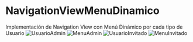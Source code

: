 # NavigationViewMenuDinamico
Implementación de Navigation View con Menú Dinámico por cada tipo de Usuario
![UsuarioAdmin](https://user-images.githubusercontent.com/76960327/185776678-b0577472-b90c-4dd8-a54d-e8a6e42256d9.png)
![MenuAdmin](https://user-images.githubusercontent.com/76960327/185776682-93cdf43a-d096-47b0-a4d9-fcce45c85684.png)
![UsuarioInvitado](https://user-images.githubusercontent.com/76960327/185776684-54944e1d-edec-40bc-9bba-a23f9d2ac81f.png)
![MenuInvitado](https://user-images.githubusercontent.com/76960327/185776686-0fa2737b-04cc-42f4-98e7-e99a64899413.png)
